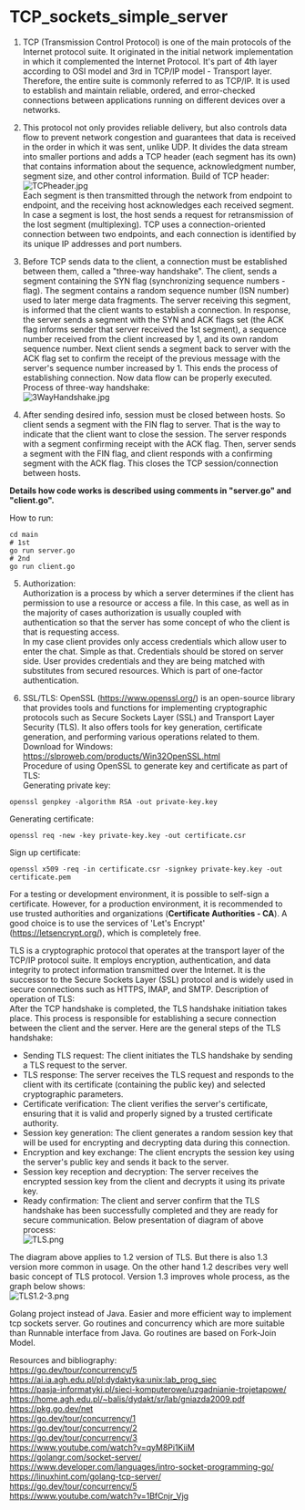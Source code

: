 # TCP_sockets_simple_server

1. TCP (Transmission Control Protocol) is one of the main protocols of the Internet protocol suite. 
It originated in the initial network implementation in which it complemented the Internet Protocol. 
It's part of 4th layer according to OSI model and 3rd in TCP/IP model - Transport layer.
Therefore, the entire suite is commonly referred to as TCP/IP.
It is used to establish and maintain reliable, ordered, and error-checked connections between applications running 
on different devices over a networks.

2. This protocol not only provides reliable delivery, but also controls data flow to prevent network congestion 
and guarantees that data is received in the order in which it was sent, unlike UDP.
It divides the data stream into smaller portions and adds a TCP header (each segment has its own) that contains 
information about the sequence, acknowledgment number, segment size, and other control information.
Build of TCP header:  
![TCPheader.jpg](Info/TCPheader.jpg)  
Each segment is then transmitted through the network from endpoint to endpoint, and the receiving host acknowledges 
each received segment. In case a segment is lost, the host sends a request for retransmission of the lost segment 
(multiplexing). TCP uses a connection-oriented connection between two endpoints, and each connection is 
identified by its unique IP addresses and port numbers.

3. Before TCP sends data to the client, a connection must be established between them, called a "three-way handshake". 
The client, sends a segment containing the SYN flag (synchronizing sequence numbers - flag). 
The segment contains a random sequence number (ISN number) used to 
later merge data fragments. The server receiving this segment, is informed that the client wants to establish 
a connection. In response, the server sends a segment with the 
SYN and ACK flags set (the ACK flag informs sender that server received the 1st segment), 
a sequence number received from the client increased by 1, and its own random sequence number.
Next client sends a segment back to server with the ACK flag set to confirm the receipt of the previous 
message with the server's sequence number increased by 1. This ends the process of establishing connection.
Now data flow can be properly executed.
Process of three-way handshake:  
![3WayHandshake.jpg](Info/3WayHandshake.jpg)  

4. After sending desired info, session must be closed between hosts. So client sends a segment 
with the FIN flag to server. That is the way to indicate that the client want to close the session. 
The server responds with a segment confirming receipt with the ACK flag. 
Then, server sends a segment with the FIN flag, and client responds with a confirming segment with the ACK flag. 
This closes the TCP session/connection between hosts.  

**Details how code works is described using comments in "server.go" and "client.go".**

How to run:
```
cd main
# 1st 
go run server.go
# 2nd
go run client.go
```
5. Authorization:  
Authorization is a process by which a server determines if the client has permission to use a resource or access a file.
In this case, as well as in the majority of cases authorization is usually coupled with authentication so that the server
has some concept of who the client is that is requesting access.  
In my case client provides only access credentials which allow user to enter the chat. Simple as that. Credentials should be
stored on server side. User provides credentials and they are being matched with substitutes from secured resources. Which
is part of one-factor authentication.

6. SSL/TLS:
OpenSSL (https://www.openssl.org/) is an open-source library that provides tools and functions for implementing cryptographic protocols such as 
Secure Sockets Layer (SSL) and Transport Layer Security (TLS).
It also offers tools for key generation, certificate generation, and performing various operations related to them.  
Download for Windows: https://slproweb.com/products/Win32OpenSSL.html  
Procedure of using OpenSSL to generate key and certificate as part of TLS:  
Generating private key:  
```
openssl genpkey -algorithm RSA -out private-key.key
```
Generating certificate:  
```
openssl req -new -key private-key.key -out certificate.csr
```
Sign up certificate:  
```
openssl x509 -req -in certificate.csr -signkey private-key.key -out certificate.pem
```

For a testing or development environment, it is possible to self-sign a certificate. However, for a production environment, 
it is recommended to use trusted authorities and organizations (**Certificate Authorities - CA**). 
A good choice is to use the services of 'Let's Encrypt' (https://letsencrypt.org/), which is completely free.  


TLS  is a cryptographic protocol that operates at the transport layer of the TCP/IP protocol suite. It employs encryption, authentication, and data integrity to protect information transmitted over the Internet. 
It is the successor to the Secure Sockets Layer (SSL) protocol and is widely used in secure connections such as HTTPS, 
IMAP, and SMTP. Description of operation of TLS:  
After the TCP handshake is completed, the TLS handshake initiation takes place. This process is responsible for establishing
a secure connection between the client and the server. Here are the general steps of the TLS handshake:
- Sending TLS request: The client initiates the TLS handshake by sending a TLS request to the server.
- TLS response: The server receives the TLS request and responds to the client with its certificate (containing the public key) and selected cryptographic parameters.
- Certificate verification: The client verifies the server's certificate, ensuring that it is valid and properly signed by a trusted certificate authority.
- Session key generation: The client generates a random session key that will be used for encrypting and decrypting data during this connection.
- Encryption and key exchange: The client encrypts the session key using the server's public key and sends it back to the server.
- Session key reception and decryption: The server receives the encrypted session key from the client and decrypts it using its private key.
- Ready confirmation: The client and server confirm that the TLS handshake has been successfully completed and they are ready for secure communication.
Below presentation of diagram of above process:  
![TLS.png](Info/TLS.png)

The diagram above applies to 1.2 version of TLS. But there is also 1.3 version more common in usage. On the other hand
1.2 describes very well basic concept of TLS protocol. Version 1.3 improves whole process, as the graph below shows:  
![TLS1.2-3.png](Info/TLS1.2-3.png)


Golang project instead of Java. 
Easier and more efficient way to implement tcp sockets server. 
Go routines and concurrency which are more suitable than Runnable interface from Java.
Go routines are based on Fork-Join Model.


Resources and bibliography:  
https://go.dev/tour/concurrency/5  
https://ai.ia.agh.edu.pl/pl:dydaktyka:unix:lab_prog_siec  
https://pasja-informatyki.pl/sieci-komputerowe/uzgadnianie-trojetapowe/  
https://home.agh.edu.pl/~balis/dydakt/sr/lab/gniazda2009.pdf  
https://pkg.go.dev/net  
https://go.dev/tour/concurrency/1  
https://go.dev/tour/concurrency/2  
https://go.dev/tour/concurrency/3  
https://www.youtube.com/watch?v=qyM8Pi1KiiM  
https://golangr.com/socket-server/  
https://www.developer.com/languages/intro-socket-programming-go/  
https://linuxhint.com/golang-tcp-server/  
https://go.dev/tour/concurrency/5  
https://www.youtube.com/watch?v=1BfCnjr_Vjg